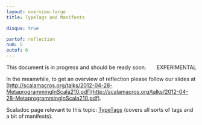 ```yaml
---
layout: overview-large
title: TypeTags and Manifests

disqus: true

partof: reflection
num: 5
outof: 6
---
```


<span class="label warning" style="float: right;">EXPERIMENTAL</span>

This document is in progress and should be ready soon.

In the meanwhile, to get an overview of reflection please follow our slides at [http://scalamacros.org/talks/2012-04-28-MetaprogrammingInScala210.pdf](http://scalamacros.org/talks/2012-04-28-MetaprogrammingInScala210.pdf).

Scaladoc page relevant to this topic: [TypeTags](http://www.scala-lang.org/api/current/index.html#scala.reflect.api.TypeTags) (covers all sorts of tags and a bit of manifests).
